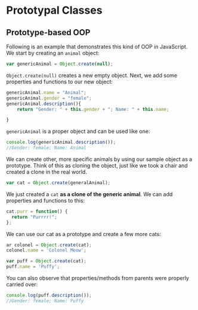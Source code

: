 # Prototypal Classes

## Prototype-based OOP

Following is an example that demonstrates this kind of OOP in JavaScript. We start by creating an `animal` object:

```js
var genericAnimal = Object.create(null);
```

`Object.create(null)` creates a new empty object. Next, we add some properties and functions to our new object:

```js
genericAnimal.name = "Animal";
genericAnimal.gender = "female";
genericAnimal.description(){
    return "Gender: " + this.gender + "; Name: " + this.name;

}
```

`genericAnimal` is a proper object and can be used like one:

```js
console.log(genericAnimal.description());
//Gender: female; Name: Animal
```

We can create other, more specific animals by using our sample object as a prototype. Think of this as cloning the object, just like we took a chair and created a clone in the real world.

```js
var cat = Object.create(generalAnimal);
```

We just created a `cat` **as a clone of the generic animal**. We can add properties and functions to this:

```js
cat.purr = function() {
  return "Purrrr!";
};
```

We can use our cat as a prototype and create a few more cats:

```js
ar colonel = Object.create(cat);
colonel.name = 'Colonel Meow';

var puff = Object.create(cat);
puff.name = 'Puffy';
```

You can also observe that properties/methods from parents were properly carried over:

```js
console.log(puff.description());
//Gender: female; Name: Puffy
```
